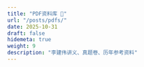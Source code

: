 ```yaml
---
title: "PDF资料库 📂"
url: "/posts/pdfs/"
date: 2025-10-31
draft: false
hidemeta: true
weight: 9
description: "李建伟讲义、真题卷、历年参考资料"
---
```

